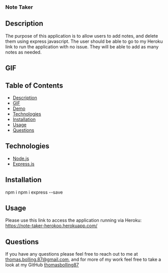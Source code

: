 ### Note Taker

## Description

The purpose of this application is to allow users to add notes, and delete them using express javascript. The user should be able to go to my Heroku link to run the application with no issue. They will be able to add as many notes as needed.

## GIF


## Table of Contents

* [Description](#description)
* [GIF](#gif)
* [Demo](#demo)
* [Technologies](#technologies)
* [Installation](#installation)
* [Usage](#usage)
* [Questions](#questions)

## Technologies

* [Node.js](https://nodejs.dev/learn)
* [Express.js](https://expressjs.com/)

## Installation

npm i
npm i express --save

## Usage

Please use this link to access the application running via Heroku:  https://note-taker-herokoo.herokuapp.com/

## Questions

If you have any questions please feel free to reach out to me at [thomas.bolling.87@gmail.com](mailto:thomas.bolling.87@gmail.com), and for more of my work feel free to take a look at my GitHub [thomasbolling87](https://github.com/thomasbolling87)
